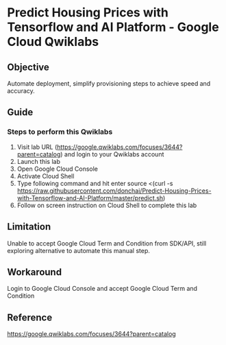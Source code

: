 # Predict Housing Prices with Tensorflow and AI Platform - Google Cloud Qwiklabs

## Objective

Automate deployment, simplify provisioning steps to achieve speed and accuracy.

## Guide

### Steps to perform this Qwiklabs
1. Visit lab URL (https://google.qwiklabs.com/focuses/3644?parent=catalog) and login to your Qwiklabs account
2. Launch this lab
3. Open Google Cloud Console
4. Activate Cloud Shell
5. Type following command and hit enter
source <(curl -s https://raw.githubusercontent.com/donchai/Predict-Housing-Prices-with-Tensorflow-and-AI-Platform/master/predict.sh)
6. Follow on screen instruction on Cloud Shell to complete this lab

## Limitation

Unable to accept Google Cloud Term and Condition from SDK/API, still exploring alternative to automate this manual step.

## Workaround

Login to Google Cloud Console and accept Google Cloud Term and Condition

## Reference 

https://google.qwiklabs.com/focuses/3644?parent=catalog
